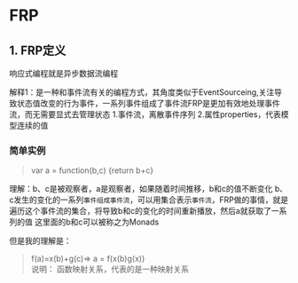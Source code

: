 # FRP   

## 1. FRP定义
响应式编程就是异步数据流编程

解释1：是一种和事件流有关的编程方式，其角度类似于EventSourceing,关注导致状态值改变的行为事件，一系列事件组成了事件流FRP是更加有效地处理事件流，而无需要显式去管理状态
1.事件流，离散事件序列
2.属性properties，代表模型连续的值

### 简单实例

> var a = function(b,c) {return b+c}

理解：b、c是被观察者，a是观察者，如果随着时间推移，b和c的值不断变化
b、c发生的变化的一系列`事件组成事件流`，可以用集合表示`事件流`，FRP做的事情，就是遍历这个事件流的集合，将导致b和c的变化的时间重新播放，然后a就获取了一系列的值
这里面的b和c可以被称之为Monads

但是我的理解是：
> f(a)=x(b)+g(c)=>  a = f(x(b)g(x))   
说明： 函数映射关系，代表的是一种映射关系
